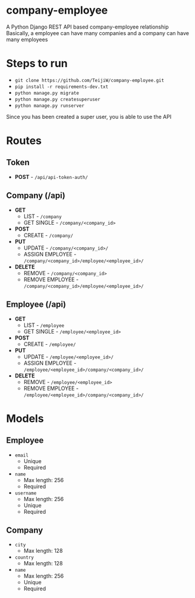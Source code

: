 # company-employee
A Python Django REST API based company-employee relationship  
Basically, a employee can have many companies and a company can have many employees  

# Steps to run

- `git clone https://github.com/TeijiW/company-employee.git`
- `pip install -r requirements-dev.txt`
- `python manage.py migrate`
- `python manage.py createsuperuser`
- `python manage.py runserver`

Since you has been created a super user, you is able to use the API

# Routes

## Token

- **POST** - `/api/api-token-auth/`

## Company (/api)
- **GET**
  - LIST - `/company`
  - GET SINGLE - `/company/<company_id>`
- **POST**
  - CREATE - `/company/`
- **PUT**
  - UPDATE - `/company/<company_id>/`
  - ASSIGN EMPLOYEE - `/company/<company_id>/employee/<employee_id>/`
- **DELETE**
  - REMOVE - `/company/<company_id>`
  - REMOVE EMPLOYEE - `/company/<company_id>/employee/<employee_id>/`


## Employee (/api)
- **GET**
  - LIST - `/employee`
  - GET SINGLE - `/employee/<employee_id>`
- **POST**
  - CREATE - `/employee/`
- **PUT**
  - UPDATE - `/employee/<employee_id>/`
  - ASSIGN EMPLOYEE - `/employee/<employee_id>/company/<company_id>/`
- **DELETE**
  - REMOVE - `/employee/<employee_id>`
  - REMOVE EMPLOYEE - `/employee/<employee_id>/company/<company_id>/`


# Models

## Employee

- `email`
  - Unique
  - Required
- `name`
  - Max length: 256
  - Required
- `username`
  - Max length: 256
  - Unique
  - Required

## Company

- `city`
  - Max length: 128
- `country`
  - Max length: 128
- `name`
  - Max length: 256
  - Unique
  - Required